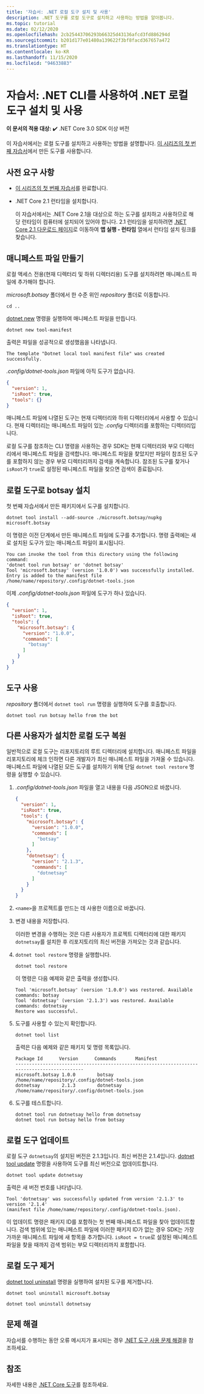 ```yaml
---
title: '자습서: .NET 로컬 도구 설치 및 사용'
description: .NET 도구를 로컬 도구로 설치하고 사용하는 방법을 알아봅니다.
ms.topic: tutorial
ms.date: 02/12/2020
ms.openlocfilehash: 2cb25443706293b66325d43136afcd3fd886294d
ms.sourcegitcommit: b201d177e01480a139622f3bf8facd367657a472
ms.translationtype: HT
ms.contentlocale: ko-KR
ms.lasthandoff: 11/15/2020
ms.locfileid: "94633883"
---
```

# <a name="tutorial-install-and-use-a-net-local-tool-using-the-net-cli"></a>자습서: .NET CLI를 사용하여 .NET 로컬 도구 설치 및 사용

**이 문서의 적용 대상:**  ✔️ .NET Core 3.0 SDK 이상 버전

이 자습서에서는 로컬 도구를 설치하고 사용하는 방법을 설명합니다. [이 시리즈의 첫 번째 자습서](global-tools-how-to-create.md)에서 만든 도구를 사용합니다.

## <a name="prerequisites"></a>사전 요구 사항

* [이 시리즈의 첫 번째 자습서](global-tools-how-to-create.md)를 완료합니다.
* .NET Core 2.1 런타임을 설치합니다.

  이 자습서에서는 .NET Core 2.1을 대상으로 하는 도구를 설치하고 사용하므로 해당 런타임이 컴퓨터에 설치되어 있어야 합니다. 2\.1 런타임을 설치하려면 [.NET Core 2.1 다운로드 페이지](https://dotnet.microsoft.com/download/dotnet-core/2.1)로 이동하여 **앱 실행 - 런타임** 열에서 런타임 설치 링크를 찾습니다.

## <a name="create-a-manifest-file"></a>매니페스트 파일 만들기

로컬 액세스 전용(현재 디렉터리 및 하위 디렉터리용) 도구를 설치하려면 매니페스트 파일에 추가해야 합니다.

*microsoft.botsay* 폴더에서 한 수준 위인 *repository* 폴더로 이동합니다.

```console
cd ..
```

[dotnet new](dotnet-new.md) 명령을 실행하여 매니페스트 파일을 만듭니다.

```dotnetcli
dotnet new tool-manifest
```

출력은 파일을 성공적으로 생성했음을 나타냅니다.

```console
The template "Dotnet local tool manifest file" was created successfully.
```

*.config/dotnet-tools.json* 파일에 아직 도구가 없습니다.

```json
{
  "version": 1,
  "isRoot": true,
  "tools": {}
}
```

매니페스트 파일에 나열된 도구는 현재 디렉터리와 하위 디렉터리에서 사용할 수 있습니다. 현재 디렉터리는 매니페스트 파일이 있는 *.config* 디렉터리를 포함하는 디렉터리입니다.

로컬 도구를 참조하는 CLI 명령을 사용하는 경우 SDK는 현재 디렉터리와 부모 디렉터리에서 매니페스트 파일을 검색합니다. 매니페스트 파일을 찾았지만 파일이 참조된 도구를 포함하지 않는 경우 부모 디렉터리까지 검색을 계속합니다. 참조된 도구를 찾거나 `isRoot`가 `true`로 설정된 매니페스트 파일을 찾으면 검색이 종료됩니다.

## <a name="install-botsay-as-a-local-tool"></a>로컬 도구로 botsay 설치

첫 번째 자습서에서 만든 패키지에서 도구를 설치합니다.

```dotnetcli
dotnet tool install --add-source ./microsoft.botsay/nupkg microsoft.botsay
```

이 명령은 이전 단계에서 만든 매니페스트 파일에 도구를 추가합니다. 명령 출력에는 새로 설치된 도구가 있는 매니페스트 파일이 표시됩니다.

 ```console
 You can invoke the tool from this directory using the following command:
 'dotnet tool run botsay' or 'dotnet botsay'
 Tool 'microsoft.botsay' (version '1.0.0') was successfully installed.
 Entry is added to the manifest file /home/name/repository/.config/dotnet-tools.json
 ```

이제 *.config/dotnet-tools.json* 파일에 도구가 하나 있습니다.

```json
{
  "version": 1,
  "isRoot": true,
  "tools": {
    "microsoft.botsay": {
      "version": "1.0.0",
      "commands": [
        "botsay"
      ]
    }
  }
}
```

## <a name="use-the-tool"></a>도구 사용

*repository* 폴더에서 `dotnet tool run` 명령을 실행하여 도구를 호출합니다.

```dotnetcli
dotnet tool run botsay hello from the bot
```

## <a name="restore-a-local-tool-installed-by-others"></a>다른 사용자가 설치한 로컬 도구 복원

일반적으로 로컬 도구는 리포지토리의 루트 디렉터리에 설치합니다. 매니페스트 파일을 리포지토리에 체크 인하면 다른 개발자가 최신 매니페스트 파일을 가져올 수 있습니다. 매니페스트 파일에 나열된 모든 도구를 설치하기 위해 단일 `dotnet tool restore` 명령을 실행할 수 있습니다.

1. *.config/dotnet-tools.json* 파일을 열고 내용을 다음 JSON으로 바꿉니다.

   ```json
   {
     "version": 1,
     "isRoot": true,
     "tools": {
       "microsoft.botsay": {
         "version": "1.0.0",
         "commands": [
           "botsay"
         ]
       },
       "dotnetsay": {
         "version": "2.1.3",
         "commands": [
           "dotnetsay"
         ]
       }
     }
   }
   ```

1. `<name>`을 프로젝트를 만드는 데 사용한 이름으로 바꿉니다.

1. 변경 내용을 저장합니다.

   이러한 변경을 수행하는 것은 다른 사용자가 프로젝트 디렉터리에 대한 패키지 `dotnetsay`를 설치한 후 리포지토리의 최신 버전을 가져오는 것과 같습니다.

1. `dotnet tool restore` 명령을 실행합니다.

   ```dotnetcli
   dotnet tool restore
   ```

   이 명령은 다음 예제와 같은 출력을 생성합니다.

   ```console
   Tool 'microsoft.botsay' (version '1.0.0') was restored. Available commands: botsay
   Tool 'dotnetsay' (version '2.1.3') was restored. Available commands: dotnetsay
   Restore was successful.
   ```

1. 도구를 사용할 수 있는지 확인합니다.

   ```dotnetcli
   dotnet tool list
   ```

   출력은 다음 예제와 같은 패키지 및 명령 목록입니다.

   ```console
   Package Id      Version      Commands       Manifest
   --------------------------------------------------------------------------------------------
   microsoft.botsay 1.0.0        botsay         /home/name/repository/.config/dotnet-tools.json
   dotnetsay        2.1.3        dotnetsay      /home/name/repository/.config/dotnet-tools.json
   ```

1. 도구를 테스트합니다.

   ```dotnetcli
   dotnet tool run dotnetsay hello from dotnetsay
   dotnet tool run botsay hello from botsay
   ```

## <a name="update-a-local-tool"></a>로컬 도구 업데이트

로컬 도구 `dotnetsay`의 설치된 버전은 2.1.3입니다.  최신 버전은 2.1.4입니다. [dotnet tool update](dotnet-tool-update.md) 명령을 사용하여 도구를 최신 버전으로 업데이트합니다.

```dotnetcli
dotnet tool update dotnetsay
```

출력은 새 버전 번호를 나타냅니다.

```console
Tool 'dotnetsay' was successfully updated from version '2.1.3' to version '2.1.4'
(manifest file /home/name/repository/.config/dotnet-tools.json).
```

이 업데이트 명령은 패키지 ID를 포함하는 첫 번째 매니페스트 파일을 찾아 업데이트합니다. 검색 범위에 있는 매니페스트 파일에 이러한 패키지 ID가 없는 경우 SDK는 가장 가까운 매니페스트 파일에 새 항목을 추가합니다. `isRoot = true`로 설정된 매니페스트 파일을 찾을 때까지 검색 범위는 부모 디렉터리까지 포함합니다.

## <a name="remove-local-tools"></a>로컬 도구 제거

[dotnet tool uninstall](dotnet-tool-uninstall.md) 명령을 실행하여 설치된 도구를 제거합니다.

```dotnetcli
dotnet tool uninstall microsoft.botsay
```

```dotnetcli
dotnet tool uninstall dotnetsay
```

## <a name="troubleshoot"></a>문제 해결

자습서를 수행하는 동안 오류 메시지가 표시되는 경우 [.NET 도구 사용 문제 해결](troubleshoot-usage-issues.md)을 참조하세요.

## <a name="see-also"></a>참조

자세한 내용은 [.NET Core 도구](global-tools.md)를 참조하세요.
